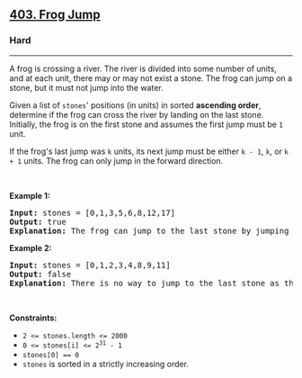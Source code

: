 <h2><a href="https://leetcode.com/problems/frog-jump/">403. Frog Jump</a></h2><h3>Hard</h3><hr><div style="user-select: auto;"><p style="user-select: auto;">A frog is crossing a river. The river is divided into some number of units, and at each unit, there may or may not exist a stone. The frog can jump on a stone, but it must not jump into the water.</p>

<p style="user-select: auto;">Given a list of <code style="user-select: auto;">stones</code>' positions (in units) in sorted <strong style="user-select: auto;">ascending order</strong>, determine if the frog can cross the river by landing on the last stone. Initially, the frog is on the first stone and assumes the first jump must be <code style="user-select: auto;">1</code> unit.</p>

<p style="user-select: auto;">If the frog's last jump was <code style="user-select: auto;">k</code> units, its next jump must be either <code style="user-select: auto;">k - 1</code>, <code style="user-select: auto;">k</code>, or <code style="user-select: auto;">k + 1</code> units. The frog can only jump in the forward direction.</p>

<p style="user-select: auto;">&nbsp;</p>
<p style="user-select: auto;"><strong class="example" style="user-select: auto;">Example 1:</strong></p>

<pre style="user-select: auto;"><strong style="user-select: auto;">Input:</strong> stones = [0,1,3,5,6,8,12,17]
<strong style="user-select: auto;">Output:</strong> true
<strong style="user-select: auto;">Explanation:</strong> The frog can jump to the last stone by jumping 1 unit to the 2nd stone, then 2 units to the 3rd stone, then 2 units to the 4th stone, then 3 units to the 6th stone, 4 units to the 7th stone, and 5 units to the 8th stone.
</pre>

<p style="user-select: auto;"><strong class="example" style="user-select: auto;">Example 2:</strong></p>

<pre style="user-select: auto;"><strong style="user-select: auto;">Input:</strong> stones = [0,1,2,3,4,8,9,11]
<strong style="user-select: auto;">Output:</strong> false
<strong style="user-select: auto;">Explanation:</strong> There is no way to jump to the last stone as the gap between the 5th and 6th stone is too large.
</pre>

<p style="user-select: auto;">&nbsp;</p>
<p style="user-select: auto;"><strong style="user-select: auto;">Constraints:</strong></p>

<ul style="user-select: auto;">
	<li style="user-select: auto;"><code style="user-select: auto;">2 &lt;= stones.length &lt;= 2000</code></li>
	<li style="user-select: auto;"><code style="user-select: auto;">0 &lt;= stones[i] &lt;= 2<sup style="user-select: auto;">31</sup> - 1</code></li>
	<li style="user-select: auto;"><code style="user-select: auto;">stones[0] == 0</code></li>
	<li style="user-select: auto;"><code style="user-select: auto;">stones</code>&nbsp;is sorted in a strictly increasing order.</li>
</ul>
</div>
